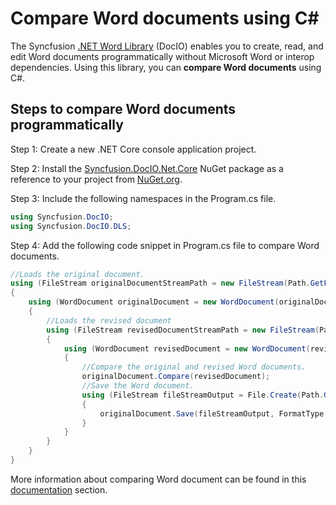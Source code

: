 # Compare Word documents using C#

The Syncfusion [.NET Word Library](https://www.syncfusion.com/document-processing/word-framework/net/word-library) (DocIO) enables you to create, read, and edit Word documents programmatically without Microsoft Word or interop dependencies. Using this library, you can **compare Word documents** using C#.

## Steps to compare Word documents programmatically

Step 1: Create a new .NET Core console application project.

Step 2: Install the [Syncfusion.DocIO.Net.Core](https://www.nuget.org/packages/Syncfusion.DocIO.Net.Core) NuGet package as a reference to your project from [NuGet.org](https://www.nuget.org/).

Step 3: Include the following namespaces in the Program.cs file.

```csharp
using Syncfusion.DocIO; 
using Syncfusion.DocIO.DLS;
```

Step 4: Add the following code snippet in Program.cs file to compare Word documents.

```csharp
//Loads the original document.
using (FileStream originalDocumentStreamPath = new FileStream(Path.GetFullPath(@"Data/OriginalDocument.docx"), FileMode.Open, FileAccess.Read))
{
    using (WordDocument originalDocument = new WordDocument(originalDocumentStreamPath, FormatType.Docx))
    {
        //Loads the revised document
        using (FileStream revisedDocumentStreamPath = new FileStream(Path.GetFullPath(@"Data/RevisedDocument.docx"), FileMode.Open, FileAccess.Read))
        {
            using (WordDocument revisedDocument = new WordDocument(revisedDocumentStreamPath, FormatType.Docx))
            {
                //Compare the original and revised Word documents.
                originalDocument.Compare(revisedDocument);
                //Save the Word document.
                using (FileStream fileStreamOutput = File.Create(Path.GetFullPath("Output/Output.docx")))
                {
                    originalDocument.Save(fileStreamOutput, FormatType.Docx);
                }
            }
        }     
    }               
}
```

More information about comparing Word document can be found in this [documentation](https://help.syncfusion.com/document-processing/word/word-library/net/word-document/compare-word-documents) section.